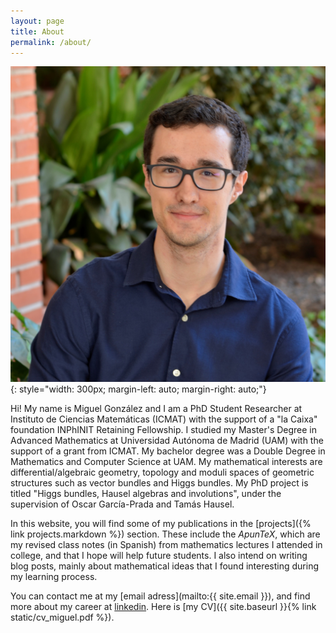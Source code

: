```yaml
---
layout: page
title: About
permalink: /about/
---
```


![profile picture](images/profile_new.JPG)
{: style="width: 300px; margin-left: auto; margin-right: auto;"}
<br/>

Hi! My name is Miguel González and I am a PhD Student Researcher at Instituto de Ciencias Matemáticas (ICMAT) with the support of a "la Caixa" foundation INPhINIT Retaining Fellowship. I studied my Master's Degree in Advanced Mathematics at Universidad Autónoma de Madrid (UAM) with the support of a grant from ICMAT. My bachelor degree was a Double Degree in Mathematics and Computer Science at UAM. My mathematical interests are differential/algebraic geometry, topology and moduli spaces of geometric structures such as vector bundles and Higgs bundles. My PhD project is titled "Higgs bundles, Hausel algebras and involutions", under the supervision of Oscar García-Prada and Tamás Hausel. 

In this website, you will find some of my publications in the [projects]({% link projects.markdown %}) section. These include the _ApunTeX_, which are my revised class notes (in Spanish) from mathematics lectures I attended in college, and that I hope will help future students. I also intend on writing blog posts, mainly about mathematical ideas that I found interesting during my learning process.

You can contact me at my [email adress](mailto:{{ site.email }}), and find more about my career at [linkedin](https://linkedin.com/in/MiguelGonzalezGonzalez). Here is [my CV]({{ site.baseurl }}{% link static/cv_miguel.pdf %}).



